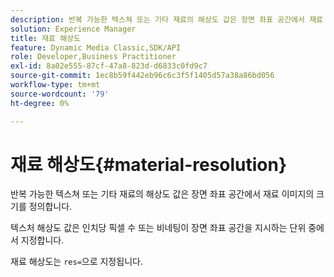 ```yaml
---
description: 반복 가능한 텍스쳐 또는 기타 재료의 해상도 값은 장면 좌표 공간에서 재료 이미지의 크기를 정의합니다.
solution: Experience Manager
title: 재료 해상도
feature: Dynamic Media Classic,SDK/API
role: Developer,Business Practitioner
exl-id: 8a02e555-87cf-47a8-823d-d6833c0fd9c7
source-git-commit: 1ec8b59f442eb96c6c3f5f1405d57a38a86bd056
workflow-type: tm+mt
source-wordcount: '79'
ht-degree: 0%

---
```


# 재료 해상도{#material-resolution}

반복 가능한 텍스쳐 또는 기타 재료의 해상도 값은 장면 좌표 공간에서 재료 이미지의 크기를 정의합니다.

텍스처 해상도 값은 인치당 픽셀 수 또는 비네팅이 장면 좌표 공간을 지시하는 단위 중에서 지정합니다.

재료 해상도는 `res=`으로 지정됩니다.
